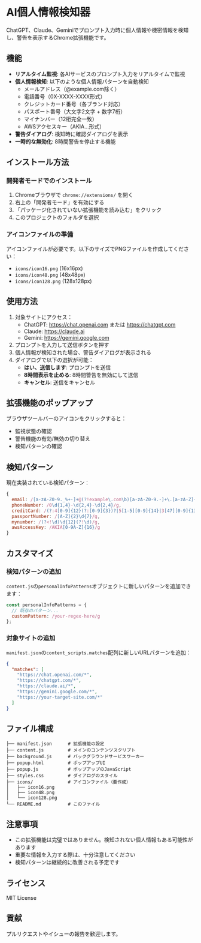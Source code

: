 # AI個人情報検知器

ChatGPT、Claude、Geminiでプロンプト入力時に個人情報や機密情報を検知し、警告を表示するChrome拡張機能です。

## 機能

- **リアルタイム監視**: 各AIサービスのプロンプト入力をリアルタイムで監視
- **個人情報検知**: 以下のような個人情報パターンを自動検知
  - メールアドレス（@example.com除く）
  - 電話番号（0X-XXXX-XXXX形式）
  - クレジットカード番号（各ブランド対応）
  - パスポート番号（大文字2文字 + 数字7桁）
  - マイナンバー（12桁完全一致）
  - AWSアクセスキー（AKIA...形式）
- **警告ダイアログ**: 検知時に確認ダイアログを表示
- **一時的な無効化**: 8時間警告を停止する機能

## インストール方法

### 開発者モードでのインストール

1. Chromeブラウザで `chrome://extensions/` を開く
2. 右上の「開発者モード」を有効にする
3. 「パッケージ化されていない拡張機能を読み込む」をクリック
4. このプロジェクトのフォルダを選択

### アイコンファイルの準備

アイコンファイルが必要です。以下のサイズでPNGファイルを作成してください：
- `icons/icon16.png` (16x16px)
- `icons/icon48.png` (48x48px)
- `icons/icon128.png` (128x128px)

## 使用方法

1. 対象サイトにアクセス：
   - ChatGPT: https://chat.openai.com または https://chatgpt.com
   - Claude: https://claude.ai
   - Gemini: https://gemini.google.com
2. プロンプトを入力して送信ボタンを押す
3. 個人情報が検知された場合、警告ダイアログが表示される
4. ダイアログで以下の選択が可能：
   - **はい、送信します**: プロンプトを送信
   - **8時間表示を止める**: 8時間警告を無効にして送信
   - **キャンセル**: 送信をキャンセル

## 拡張機能のポップアップ

ブラウザツールバーのアイコンをクリックすると：
- 監視状態の確認
- 警告機能の有効/無効の切り替え
- 検知パターンの確認

## 検知パターン

現在実装されている検知パターン：

```javascript
{
  email: /[a-zA-Z0-9._%+-]+@(?!example\.com\b)[a-zA-Z0-9.-]+\.[a-zA-Z]{2,}/g,
  phoneNumber: /0\d{1,4}-\d{2,4}-\d{2,4}/g,
  creditCard: /(?:4[0-9]{12}(?:[0-9]{3})?|5[1-5][0-9]{14}|3[47][0-9]{13}|3[0-9]{13}|6(?:011|5[0-9]{2})[0-9]{12})/g,
  passportNumber: /[A-Z]{2}\d{7}/g,
  mynumber: /(?<!\d)\d{12}(?!\d)/g,
  awsAccessKey: /AKIA[0-9A-Z]{16}/g
}
```

## カスタマイズ

### 検知パターンの追加

`content.js`の`personalInfoPatterns`オブジェクトに新しいパターンを追加できます：

```javascript
const personalInfoPatterns = {
  // 既存のパターン...
  customPattern: /your-regex-here/g
};
```

### 対象サイトの追加

`manifest.json`の`content_scripts.matches`配列に新しいURLパターンを追加：

```json
{
  "matches": [
    "https://chat.openai.com/*",
    "https://chatgpt.com/*",
    "https://claude.ai/*",
    "https://gemini.google.com/*",
    "https://your-target-site.com/*"
  ]
}
```

## ファイル構成

```
├── manifest.json      # 拡張機能の設定
├── content.js         # メインのコンテンツスクリプト
├── background.js      # バックグラウンドサービスワーカー
├── popup.html         # ポップアップUI
├── popup.js           # ポップアップのJavaScript
├── styles.css         # ダイアログのスタイル
├── icons/             # アイコンファイル（要作成）
│   ├── icon16.png
│   ├── icon48.png
│   └── icon128.png
└── README.md          # このファイル
```

## 注意事項

- この拡張機能は完璧ではありません。検知されない個人情報もある可能性があります
- 重要な情報を入力する際は、十分注意してください
- 検知パターンは継続的に改善される予定です

## ライセンス

MIT License

## 貢献

プルリクエストやイシューの報告を歓迎します。 
